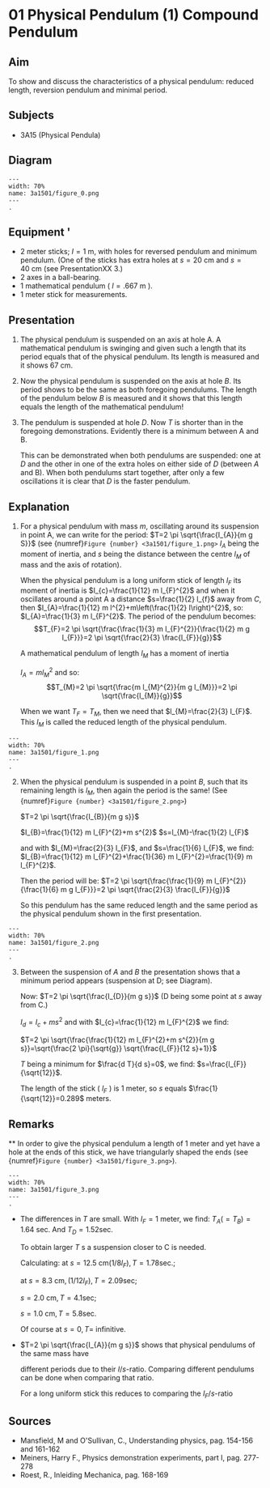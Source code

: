 # 01 Physical Pendulum (1) Compound Pendulum 
  
## Aim   
 To show and discuss the characteristics of a physical pendulum: reduced length, reversion pendulum and minimal period.    
  
## Subjects   
* 3A15 (Physical Pendula)   

## Diagram
   
```{figure} figures/figure_0.png  
---  
width: 70%  
name: 3a1501/figure_0.png  
---  
. 
```
     
  
## Equipment   '
- 2 meter sticks; $I=1 \mathrm{~m}$, with holes for reversed pendulum and minimum pendulum. (One of the sticks has extra holes at $s=20 \mathrm{~cm}$ and $s=40 \mathrm{~cm}$ (see PresentationXX 3.)
- 2 axes in a ball-bearing.
- 1 mathematical pendulum ( $l=.667 \mathrm{~m}$ ).
- 1 meter stick for measurements.
    
  
## Presentation   
1. The physical pendulum is suspended on an axis at hole A. A mathematical pendulum is swinging and given such a length that its period equals that of the physical pendulum. Its length is measured and it shows $67 \mathrm{~cm}$.
2. Now the physical pendulum is suspended on the axis at hole $B$. Its period shows to be the same as both foregoing pendulums. The length of the pendulum below $B$ is measured and it shows that this length equals the length of the mathematical pendulum!
3. The pendulum is suspended at hole $D$. Now $T$ is shorter than in the foregoing demonstrations. Evidently there is a minimum between A and B.

    This can be demonstrated when both pendulums are suspended: one at $D$ and the other in one of the extra holes on either side of $D$ (between $A$ and B). When both pendulums start together, after only a few oscillations it is clear that $D$ is the faster pendulum.
  
## Explanation   
1. For a physical pendulum with mass $m$, oscillating around its suspension in point A, we can write for the period: $T=2 \pi \sqrt{\frac{I_{A}}{m g S}}$ (see {numref}`Figure {number} <3a1501/figure_1.png>` $I_{A}$ being the moment of inertia, and $s$ being the distance between the centre $l_{M}$ of mass and the axis of rotation).   

    When the physical pendulum is a long uniform stick of length $l_{F}$ its moment of inertia is $I_{c}=\frac{1}{12} m l_{F}^{2}$ and when it oscillates around a point A a distance $s=\frac{1}{2} l_{f}$ away from $C$, then $I_{A}=\frac{1}{12} m l^{2}+m\left(\frac{1}{2} l\right)^{2}$, so: $I_{A}=\frac{1}{3} m l_{F}^{2}$. The period of the pendulum becomes: 
    $$T_{F}=2 \pi \sqrt{\frac{\frac{1}{3} m l_{F}^{2}}{\frac{1}{2} m g l_{F}}}=2 \pi \sqrt{\frac{2}{3} \frac{l_{F}}{g}}$$

    A mathematical pendulum of length $l_{M}$ has a moment of inertia

    $I_{A}=m l_{M}^{2}$ and so: 
    $$T_{M}=2 \pi \sqrt{\frac{m l_{M}^{2}}{m g l_{M}}}=2 \pi \sqrt{\frac{l_{M}}{g}}$$

    When we want $T_{F}=T_{M}$, then we need that $l_{M}=\frac{2}{3} l_{F}$. This $l_{M}$ is called the reduced length of the physical pendulum.
```{figure} figures/figure_1.png  
---  
width: 70%  
name: 3a1501/figure_1.png  
---  
. 
```

2. When the physical pendulum is suspended in a point $B$, such that its remaining length is $l_{M}$, then again the period is the same! (See {numref}`Figure {number} <3a1501/figure_2.png>`)

    $T=2 \pi \sqrt{\frac{I_{B}}{m g s}}$

    $I_{B}=\frac{1}{12} m l_{F}^{2}+m s^{2}$
    $s=l_{M}-\frac{1}{2} l_{F}$

    and with $l_{M}=\frac{2}{3} l_{F}$, and $s=\frac{1}{6} l_{F}$, we find: $I_{B}=\frac{1}{12} m l_{F}^{2}+\frac{1}{36} m l_{F}^{2}=\frac{1}{9} m l_{F}^{2}$.

    Then the period will be: $T=2 \pi \sqrt{\frac{\frac{1}{9} m l_{F}^{2}}{\frac{1}{6} m g l_{F}}}=2 \pi \sqrt{\frac{2}{3} \frac{l_{F}}{g}}$

    So this pendulum has the same reduced length and the same period as the physical pendulum shown in the first presentation.

```{figure} figures/figure_2.png  
---  
width: 70%  
name: 3a1501/figure_2.png  
---  
. 
```


3. Between the suspension of $A$ and $B$ the presentation shows that a minimum period appears (suspension at D; see Diagram).

    Now: $T=2 \pi \sqrt{\frac{I_{D}}{m g s}}$ (D being some point at $s$ away from C.)

    $I_{d}=I_{c}+m s^{2}$ and with $I_{c}=\frac{1}{12} m l_{F}^{2}$ we find:

    $T=2 \pi \sqrt{\frac{\frac{1}{12} m l_{F}^{2}+m s^{2}}{m g s}}=\sqrt{\frac{2 \pi}{\sqrt{g}} \sqrt{\frac{l_{F}}{12 s}+1}}$

    $T$ being a minimum for $\frac{d T}{d s}=0$, we find: $s=\frac{l_{F}}{\sqrt{12}}$.

    The length of the stick ( $l_{F}$ ) is 1 meter, so $s$ equals $\frac{1}{\sqrt{12}}=0.289$ meters.
  
## Remarks
**  In order to give the physical pendulum a length of 1 meter and yet have a hole at the ends of this stick, we have triangularly shaped the ends (see {numref}`Figure {number} <3a1501/figure_3.png>`).   
```{figure} figures/figure_3.png  
---  
width: 70%  
name: 3a1501/figure_3.png  
---  
. 
```
- The differences in $T$ are small. With $I_{F}=1$ meter, we find: $T_{A}\left(=T_{B}\right)=1.64$ sec. And $T_{D}=1.52 \mathrm{sec}$.

    To obtain larger $T$ s a suspension closer to $\mathrm{C}$ is needed.

    Calculating: at $s=12.5 \mathrm{~cm}\left(1 / 8 l_{F}\right), T=1.78 \mathrm{sec}$.;

    at $s=8.3 \mathrm{~cm},\left(1 / 12 l_{F}\right), T=2.09 \mathrm{sec}$;

    $s=2.0 \mathrm{~cm}, T=4.1 \mathrm{sec}$;

    $s=1.0 \mathrm{~cm}, T=5.8 \mathrm{sec}$.

    Of course at $s=0, T=$ infinitive.

- $T=2 \pi \sqrt{\frac{I_{A}}{m g s}}$ shows that physical pendulums of the same mass have

    different periods due to their $I / s$-ratio. Comparing different pendulums can be done when comparing that ratio.

    For a long uniform stick this reduces to comparing the $I_{F} / s$-ratio
   
  
## Sources
 *  Mansfield, M and O'Sullivan, C., Understanding physics, pag. 154-156 and 161-162 
 *  Meiners, Harry F., Physics demonstration experiments, part I, pag. 277-278 
 *  Roest, R., Inleiding Mechanica, pag. 168-169
  
